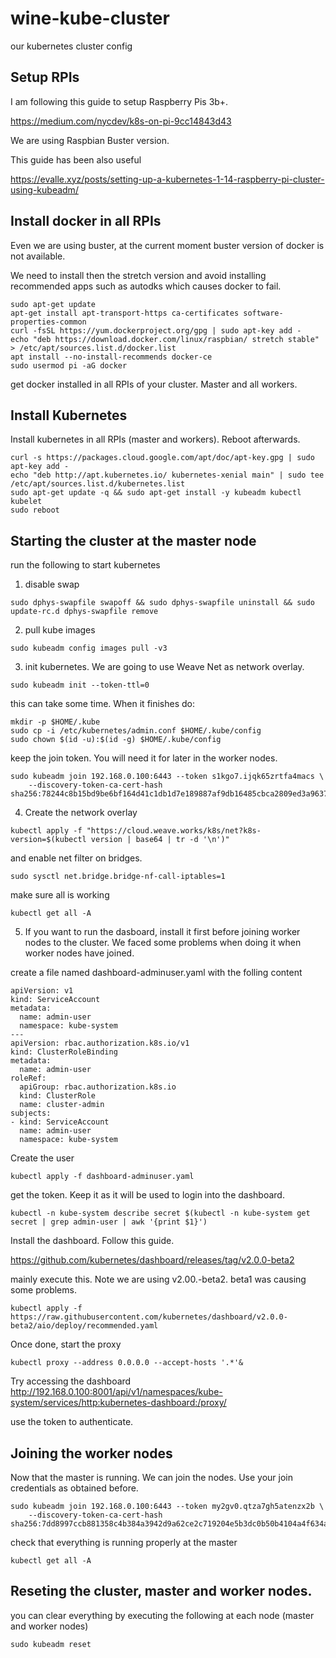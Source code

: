 # wine-kube-cluster
our kubernetes cluster config

## Setup RPIs
I am following this guide to setup Raspberry Pis 3b+. 

https://medium.com/nycdev/k8s-on-pi-9cc14843d43

We are using Raspbian Buster version. 

This guide has been also useful 

https://evalle.xyz/posts/setting-up-a-kubernetes-1-14-raspberry-pi-cluster-using-kubeadm/

## Install docker in all RPIs
Even we are using buster, at the current moment buster version of docker is not available.

We need to install then the stretch version and avoid installing recommended apps such as autodks which causes docker to fail. 

```
sudo apt-get update
apt-get install apt-transport-https ca-certificates software-properties-common
curl -fsSL https://yum.dockerproject.org/gpg | sudo apt-key add -
echo "deb https://download.docker.com/linux/raspbian/ stretch stable" > /etc/apt/sources.list.d/docker.list
apt install --no-install-recommends docker-ce
sudo usermod pi -aG docker
```

get docker installed in all RPIs of your cluster. Master and all workers.

## Install Kubernetes

Install kubernetes in all RPIs (master and workers). Reboot afterwards.
```
curl -s https://packages.cloud.google.com/apt/doc/apt-key.gpg | sudo apt-key add -
echo "deb http://apt.kubernetes.io/ kubernetes-xenial main" | sudo tee /etc/apt/sources.list.d/kubernetes.list
sudo apt-get update -q && sudo apt-get install -y kubeadm kubectl kubelet
sudo reboot
```

## Starting the cluster at the master node

run the following to start kubernetes
1. disable swap
```
sudo dphys-swapfile swapoff && sudo dphys-swapfile uninstall && sudo update-rc.d dphys-swapfile remove
```
2. pull kube images
```
sudo kubeadm config images pull -v3
```
3. init kubernetes. We are going to use Weave Net as network overlay.
```
sudo kubeadm init --token-ttl=0
```
this can take some time. When it finishes do:
```
mkdir -p $HOME/.kube
sudo cp -i /etc/kubernetes/admin.conf $HOME/.kube/config
sudo chown $(id -u):$(id -g) $HOME/.kube/config
```
keep the join token. You will need it for later in the worker nodes. 
```
sudo kubeadm join 192.168.0.100:6443 --token s1kgo7.ijqk65zrtfa4macs \
    --discovery-token-ca-cert-hash sha256:78244c8b15bd9be6bf164d41c1db1d7e189887af9db16485cbca2809ed3a9637
``` 
4. Create the network overlay
```
kubectl apply -f "https://cloud.weave.works/k8s/net?k8s-version=$(kubectl version | base64 | tr -d '\n')"
```
and enable net filter on bridges.
```
sudo sysctl net.bridge.bridge-nf-call-iptables=1
```
make sure all is working
```
kubectl get all -A
```
5. If you want to run the dasboard, install it first before joining worker nodes to the cluster. We faced some problems when doing it when worker nodes have joined.

create a file named dashboard-adminuser.yaml with the folling content

```
apiVersion: v1
kind: ServiceAccount
metadata:
  name: admin-user
  namespace: kube-system
---
apiVersion: rbac.authorization.k8s.io/v1
kind: ClusterRoleBinding
metadata:
  name: admin-user
roleRef:
  apiGroup: rbac.authorization.k8s.io
  kind: ClusterRole
  name: cluster-admin
subjects:
- kind: ServiceAccount
  name: admin-user
  namespace: kube-system
```
Create the user
```
kubectl apply -f dashboard-adminuser.yaml
```

get the token. Keep it as it will be used to login into the dashboard.
```
kubectl -n kube-system describe secret $(kubectl -n kube-system get secret | grep admin-user | awk '{print $1}')
``` 
Install the dashboard. Follow this guide.

https://github.com/kubernetes/dashboard/releases/tag/v2.0.0-beta2

mainly execute this. Note we are using v2.00.-beta2. beta1 was causing some problems. 
```
kubectl apply -f https://raw.githubusercontent.com/kubernetes/dashboard/v2.0.0-beta2/aio/deploy/recommended.yaml
```
Once done, start the proxy
```
kubectl proxy --address 0.0.0.0 --accept-hosts '.*'&
```
Try accessing the dashboard
http://192.168.0.100:8001/api/v1/namespaces/kube-system/services/http:kubernetes-dashboard:/proxy/

use the token to authenticate.

## Joining the worker nodes 

Now that the master is running. We can join the nodes. Use your join credentials as obtained before. 
```
sudo kubeadm join 192.168.0.100:6443 --token my2gv0.qtza7gh5atenzx2b \
    --discovery-token-ca-cert-hash sha256:7dd8997ccb881358c4b384a3942d9a62ce2c719204e5b3dc0b50b4104a4f634a
```

check that everything is running properly at the master
```
kubectl get all -A
```

## Reseting the cluster, master and worker nodes. 

you can clear everything by executing the following at each node (master and worker nodes)
```
sudo kubeadm reset
```


